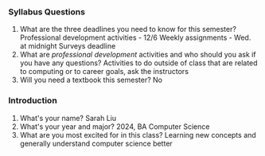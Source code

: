 ### Syllabus Questions
1. What are the three deadlines you need to know for this semester?
Professional development activities - 12/6
Weekly assignments - Wed. at midnight
Surveys deadline   
2. What are *professional development* activities and who should you ask if you have any questions?
Activities to do outside of class that are related to computing or to career goals, ask the instructors
3. Will you need a textbook this semester?
No
### Introduction
1. What's your name?
Sarah Liu
2. What's your year and major?
2024, BA Computer Science
3. What are you most excited for in this class?
Learning new concepts and generally understand computer science better